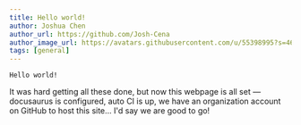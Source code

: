 ```yaml
---
title: Hello world!
author: Joshua Chen
author_url: https://github.com/Josh-Cena
author_image_url: https://avatars.githubusercontent.com/u/55398995?s=460&u=88dc0dcb0691877524dd8739db9fde7ed4fa9721&v=4
tags: [general]
---
```


```text
Hello world!
```

It was hard getting all these done, but now this webpage is all set — docusaurus is configured, auto CI is up, we have an organization account on GitHub to host this site... I'd say we are good to go!
